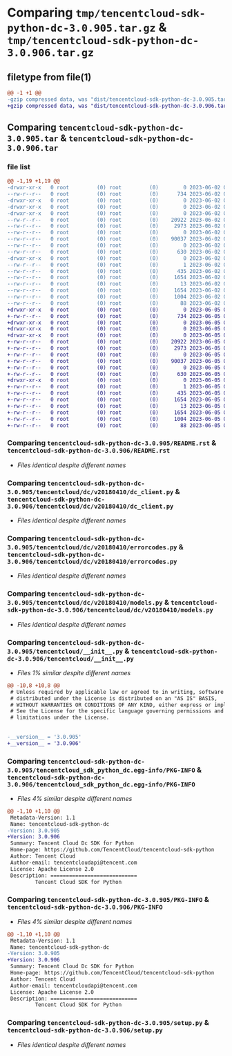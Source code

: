 # Comparing `tmp/tencentcloud-sdk-python-dc-3.0.905.tar.gz` & `tmp/tencentcloud-sdk-python-dc-3.0.906.tar.gz`

## filetype from file(1)

```diff
@@ -1 +1 @@
-gzip compressed data, was "dist/tencentcloud-sdk-python-dc-3.0.905.tar", last modified: Fri Jun  2 00:26:44 2023, max compression
+gzip compressed data, was "dist/tencentcloud-sdk-python-dc-3.0.906.tar", last modified: Mon Jun  5 00:32:49 2023, max compression
```

## Comparing `tencentcloud-sdk-python-dc-3.0.905.tar` & `tencentcloud-sdk-python-dc-3.0.906.tar`

### file list

```diff
@@ -1,19 +1,19 @@
-drwxr-xr-x   0 root         (0) root         (0)        0 2023-06-02 00:26:44.000000 tencentcloud-sdk-python-dc-3.0.905/
--rw-r--r--   0 root         (0) root         (0)      734 2023-06-02 00:26:44.000000 tencentcloud-sdk-python-dc-3.0.905/README.rst
-drwxr-xr-x   0 root         (0) root         (0)        0 2023-06-02 00:26:44.000000 tencentcloud-sdk-python-dc-3.0.905/tencentcloud/
-drwxr-xr-x   0 root         (0) root         (0)        0 2023-06-02 00:26:44.000000 tencentcloud-sdk-python-dc-3.0.905/tencentcloud/dc/
-drwxr-xr-x   0 root         (0) root         (0)        0 2023-06-02 00:26:44.000000 tencentcloud-sdk-python-dc-3.0.905/tencentcloud/dc/v20180410/
--rw-r--r--   0 root         (0) root         (0)    20922 2023-06-02 00:26:44.000000 tencentcloud-sdk-python-dc-3.0.905/tencentcloud/dc/v20180410/dc_client.py
--rw-r--r--   0 root         (0) root         (0)     2973 2023-06-02 00:26:44.000000 tencentcloud-sdk-python-dc-3.0.905/tencentcloud/dc/v20180410/errorcodes.py
--rw-r--r--   0 root         (0) root         (0)        0 2023-06-02 00:26:44.000000 tencentcloud-sdk-python-dc-3.0.905/tencentcloud/dc/v20180410/__init__.py
--rw-r--r--   0 root         (0) root         (0)    90037 2023-06-02 00:26:44.000000 tencentcloud-sdk-python-dc-3.0.905/tencentcloud/dc/v20180410/models.py
--rw-r--r--   0 root         (0) root         (0)        0 2023-06-02 00:26:44.000000 tencentcloud-sdk-python-dc-3.0.905/tencentcloud/dc/__init__.py
--rw-r--r--   0 root         (0) root         (0)      630 2023-06-02 00:26:44.000000 tencentcloud-sdk-python-dc-3.0.905/tencentcloud/__init__.py
-drwxr-xr-x   0 root         (0) root         (0)        0 2023-06-02 00:26:44.000000 tencentcloud-sdk-python-dc-3.0.905/tencentcloud_sdk_python_dc.egg-info/
--rw-r--r--   0 root         (0) root         (0)        1 2023-06-02 00:26:44.000000 tencentcloud-sdk-python-dc-3.0.905/tencentcloud_sdk_python_dc.egg-info/dependency_links.txt
--rw-r--r--   0 root         (0) root         (0)      435 2023-06-02 00:26:44.000000 tencentcloud-sdk-python-dc-3.0.905/tencentcloud_sdk_python_dc.egg-info/SOURCES.txt
--rw-r--r--   0 root         (0) root         (0)     1654 2023-06-02 00:26:44.000000 tencentcloud-sdk-python-dc-3.0.905/tencentcloud_sdk_python_dc.egg-info/PKG-INFO
--rw-r--r--   0 root         (0) root         (0)       13 2023-06-02 00:26:44.000000 tencentcloud-sdk-python-dc-3.0.905/tencentcloud_sdk_python_dc.egg-info/top_level.txt
--rw-r--r--   0 root         (0) root         (0)     1654 2023-06-02 00:26:44.000000 tencentcloud-sdk-python-dc-3.0.905/PKG-INFO
--rw-r--r--   0 root         (0) root         (0)     1004 2023-06-02 00:26:44.000000 tencentcloud-sdk-python-dc-3.0.905/setup.py
--rw-r--r--   0 root         (0) root         (0)       88 2023-06-02 00:26:44.000000 tencentcloud-sdk-python-dc-3.0.905/setup.cfg
+drwxr-xr-x   0 root         (0) root         (0)        0 2023-06-05 00:32:49.000000 tencentcloud-sdk-python-dc-3.0.906/
+-rw-r--r--   0 root         (0) root         (0)      734 2023-06-05 00:32:49.000000 tencentcloud-sdk-python-dc-3.0.906/README.rst
+drwxr-xr-x   0 root         (0) root         (0)        0 2023-06-05 00:32:49.000000 tencentcloud-sdk-python-dc-3.0.906/tencentcloud/
+drwxr-xr-x   0 root         (0) root         (0)        0 2023-06-05 00:32:49.000000 tencentcloud-sdk-python-dc-3.0.906/tencentcloud/dc/
+drwxr-xr-x   0 root         (0) root         (0)        0 2023-06-05 00:32:49.000000 tencentcloud-sdk-python-dc-3.0.906/tencentcloud/dc/v20180410/
+-rw-r--r--   0 root         (0) root         (0)    20922 2023-06-05 00:32:49.000000 tencentcloud-sdk-python-dc-3.0.906/tencentcloud/dc/v20180410/dc_client.py
+-rw-r--r--   0 root         (0) root         (0)     2973 2023-06-05 00:32:49.000000 tencentcloud-sdk-python-dc-3.0.906/tencentcloud/dc/v20180410/errorcodes.py
+-rw-r--r--   0 root         (0) root         (0)        0 2023-06-05 00:32:49.000000 tencentcloud-sdk-python-dc-3.0.906/tencentcloud/dc/v20180410/__init__.py
+-rw-r--r--   0 root         (0) root         (0)    90037 2023-06-05 00:32:49.000000 tencentcloud-sdk-python-dc-3.0.906/tencentcloud/dc/v20180410/models.py
+-rw-r--r--   0 root         (0) root         (0)        0 2023-06-05 00:32:49.000000 tencentcloud-sdk-python-dc-3.0.906/tencentcloud/dc/__init__.py
+-rw-r--r--   0 root         (0) root         (0)      630 2023-06-05 00:32:49.000000 tencentcloud-sdk-python-dc-3.0.906/tencentcloud/__init__.py
+drwxr-xr-x   0 root         (0) root         (0)        0 2023-06-05 00:32:49.000000 tencentcloud-sdk-python-dc-3.0.906/tencentcloud_sdk_python_dc.egg-info/
+-rw-r--r--   0 root         (0) root         (0)        1 2023-06-05 00:32:49.000000 tencentcloud-sdk-python-dc-3.0.906/tencentcloud_sdk_python_dc.egg-info/dependency_links.txt
+-rw-r--r--   0 root         (0) root         (0)      435 2023-06-05 00:32:49.000000 tencentcloud-sdk-python-dc-3.0.906/tencentcloud_sdk_python_dc.egg-info/SOURCES.txt
+-rw-r--r--   0 root         (0) root         (0)     1654 2023-06-05 00:32:49.000000 tencentcloud-sdk-python-dc-3.0.906/tencentcloud_sdk_python_dc.egg-info/PKG-INFO
+-rw-r--r--   0 root         (0) root         (0)       13 2023-06-05 00:32:49.000000 tencentcloud-sdk-python-dc-3.0.906/tencentcloud_sdk_python_dc.egg-info/top_level.txt
+-rw-r--r--   0 root         (0) root         (0)     1654 2023-06-05 00:32:49.000000 tencentcloud-sdk-python-dc-3.0.906/PKG-INFO
+-rw-r--r--   0 root         (0) root         (0)     1004 2023-06-05 00:32:49.000000 tencentcloud-sdk-python-dc-3.0.906/setup.py
+-rw-r--r--   0 root         (0) root         (0)       88 2023-06-05 00:32:49.000000 tencentcloud-sdk-python-dc-3.0.906/setup.cfg
```

### Comparing `tencentcloud-sdk-python-dc-3.0.905/README.rst` & `tencentcloud-sdk-python-dc-3.0.906/README.rst`

 * *Files identical despite different names*

### Comparing `tencentcloud-sdk-python-dc-3.0.905/tencentcloud/dc/v20180410/dc_client.py` & `tencentcloud-sdk-python-dc-3.0.906/tencentcloud/dc/v20180410/dc_client.py`

 * *Files identical despite different names*

### Comparing `tencentcloud-sdk-python-dc-3.0.905/tencentcloud/dc/v20180410/errorcodes.py` & `tencentcloud-sdk-python-dc-3.0.906/tencentcloud/dc/v20180410/errorcodes.py`

 * *Files identical despite different names*

### Comparing `tencentcloud-sdk-python-dc-3.0.905/tencentcloud/dc/v20180410/models.py` & `tencentcloud-sdk-python-dc-3.0.906/tencentcloud/dc/v20180410/models.py`

 * *Files identical despite different names*

### Comparing `tencentcloud-sdk-python-dc-3.0.905/tencentcloud/__init__.py` & `tencentcloud-sdk-python-dc-3.0.906/tencentcloud/__init__.py`

 * *Files 1% similar despite different names*

```diff
@@ -10,8 +10,8 @@
 # Unless required by applicable law or agreed to in writing, software
 # distributed under the License is distributed on an "AS IS" BASIS,
 # WITHOUT WARRANTIES OR CONDITIONS OF ANY KIND, either express or implied.
 # See the License for the specific language governing permissions and
 # limitations under the License.
 
 
-__version__ = '3.0.905'
+__version__ = '3.0.906'
```

### Comparing `tencentcloud-sdk-python-dc-3.0.905/tencentcloud_sdk_python_dc.egg-info/PKG-INFO` & `tencentcloud-sdk-python-dc-3.0.906/tencentcloud_sdk_python_dc.egg-info/PKG-INFO`

 * *Files 4% similar despite different names*

```diff
@@ -1,10 +1,10 @@
 Metadata-Version: 1.1
 Name: tencentcloud-sdk-python-dc
-Version: 3.0.905
+Version: 3.0.906
 Summary: Tencent Cloud Dc SDK for Python
 Home-page: https://github.com/TencentCloud/tencentcloud-sdk-python
 Author: Tencent Cloud
 Author-email: tencentcloudapi@tencent.com
 License: Apache License 2.0
 Description: ============================
         Tencent Cloud SDK for Python
```

### Comparing `tencentcloud-sdk-python-dc-3.0.905/PKG-INFO` & `tencentcloud-sdk-python-dc-3.0.906/PKG-INFO`

 * *Files 4% similar despite different names*

```diff
@@ -1,10 +1,10 @@
 Metadata-Version: 1.1
 Name: tencentcloud-sdk-python-dc
-Version: 3.0.905
+Version: 3.0.906
 Summary: Tencent Cloud Dc SDK for Python
 Home-page: https://github.com/TencentCloud/tencentcloud-sdk-python
 Author: Tencent Cloud
 Author-email: tencentcloudapi@tencent.com
 License: Apache License 2.0
 Description: ============================
         Tencent Cloud SDK for Python
```

### Comparing `tencentcloud-sdk-python-dc-3.0.905/setup.py` & `tencentcloud-sdk-python-dc-3.0.906/setup.py`

 * *Files identical despite different names*

